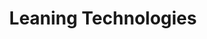 ---
git: https://github.com/leaningtech
linkedin: https://linkedin.com/company/leaning-technologies-ltd
logohandle: leaningtech
sort: leaningtech
title: Leaning Technologies
twitter: https://x.com/leaningtech
website: https://leaningtech.com/
---